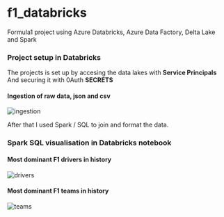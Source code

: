 # f1_databricks
 Formula1 project using Azure Databricks,  Azure Data Factory, Delta Lake and Spark

### Project setup in Databricks
The projects is set up by accesing the data lakes with **Service Principals** <br>
And securing it with 0Auth **SECRETS**

#### Ingestion of raw data, json and csv
![ingestion](https://github.com/dominicho97/f1_databricks/assets/43000003/7ebf8126-e69b-46b8-b178-aeab9bfc7f07)


After that I used Spark / SQL to join and format the data.

###  Spark SQL visualisation in Databricks notebook

#### Most dominant F1 drivers in history
![drivers](https://github.com/dominicho97/f1_databricks/assets/43000003/4f2a2d57-7d11-4724-a1b3-2949d43f1a54)

#### Most dominant F1 teams in history
![teams](https://github.com/dominicho97/f1_databricks/assets/43000003/5c1b3cd5-afd5-4251-bba1-10ce8014b015)
